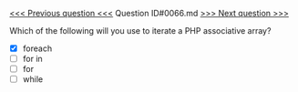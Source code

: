 [<<< Previous question <<<](0065.md)  Question ID#0066.md  [>>> Next question >>>](0067.md) 

Which of the following will you use to iterate a PHP associative array?

- [x] foreach
- [ ] for in
- [ ] for
- [ ] while
